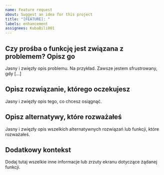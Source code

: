 ```yaml
---
name: Feature request
about: Suggest an idea for this project
title: "[FEATURE]: "
labels: enhancement
assignees: KubaBili001
---
```


## Czy prośba o funkcję jest związana z problemem? Opisz go
Jasny i zwięzły opis problemu. Na przykład. Zawsze jestem sfrustrowany, gdy [...]

## Opisz rozwiązanie, którego oczekujesz
Jasny i zwięzły opis tego, co chcesz osiągnąć.

## Opisz alternatywy, które rozważałeś
Jasny i zwięzły opis wszelkich alternatywnych rozwiązań lub funkcji, które rozważałeś.

## Dodatkowy kontekst
Dodaj tutaj wszelkie inne informacje lub zrzuty ekranu dotyczące żądanej funkcji.
